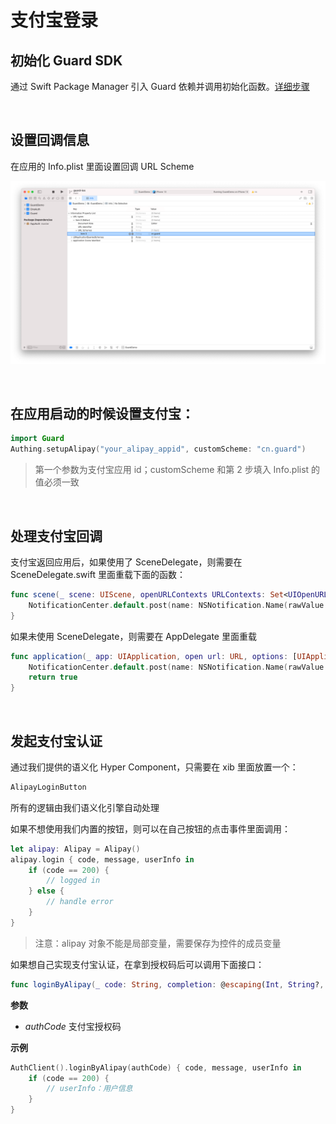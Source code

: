 # 支付宝登录

<LastUpdated/>

## 初始化 Guard SDK

通过 Swift Package Manager 引入 Guard 依赖并调用初始化函数。[详细步骤](/reference-new/mobile/sdk-for-ios)

<br>

## 设置回调信息

在应用的 Info.plist 里面设置回调 URL Scheme

![](./images/alipay/1.png)

<br>

## 在应用启动的时候设置支付宝：

```swift
import Guard
Authing.setupAlipay("your_alipay_appid", customScheme: "cn.guard")
```

>第一个参数为支付宝应用 id；customScheme 和第 2 步填入 Info.plist 的值必须一致

<br>

## 处理支付宝回调

支付宝返回应用后，如果使用了 SceneDelegate，则需要在 SceneDelegate.swift 里面重载下面的函数：

```swift
func scene(_ scene: UIScene, openURLContexts URLContexts: Set<UIOpenURLContext>) {
    NotificationCenter.default.post(name: NSNotification.Name(rawValue: "alipayLoginOK"), object: URLContexts.first?.url)
}
```

如果未使用 SceneDelegate，则需要在 AppDelegate 里面重载

```swift
func application(_ app: UIApplication, open url: URL, options: [UIApplication.OpenURLOptionsKey : Any] = [:]) -> Bool {
    NotificationCenter.default.post(name: NSNotification.Name(rawValue: "alipayLoginOK"), object: URLContexts.first?.url)
    return true
}
```

<br>

## 发起支付宝认证

通过我们提供的语义化 Hyper Component，只需要在 xib 里面放置一个：

```swift
AlipayLoginButton
```

所有的逻辑由我们语义化引擎自动处理

如果不想使用我们内置的按钮，则可以在自己按钮的点击事件里面调用：

```swift
let alipay: Alipay = Alipay()
alipay.login { code, message, userInfo in
    if (code == 200) {
        // logged in
    } else {
        // handle error
    }
}
```

>注意：alipay 对象不能是局部变量，需要保存为控件的成员变量

如果想自己实现支付宝认证，在拿到授权码后可以调用下面接口：

```swift
func loginByAlipay(_ code: String, completion: @escaping(Int, String?, UserInfo?) -> Void)
```

**参数**

* *authCode* 支付宝授权码

**示例**

```swift
AuthClient().loginByAlipay(authCode) { code, message, userInfo in
    if (code == 200) {
        // userInfo：用户信息
    }
}
```
